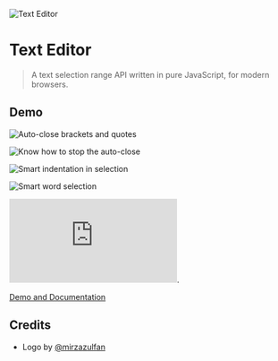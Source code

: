 ![Text Editor](https://user-images.githubusercontent.com/1669261/39924715-218a6b24-5553-11e8-8d04-69c4031ce777.png)

Text Editor
===========

> A text selection range API written in pure JavaScript, for modern browsers.

Demo
----

![Auto-close brackets and quotes](https://user-images.githubusercontent.com/1669261/70342109-f565df80-1886-11ea-899f-b600261378a0.gif)

![Know how to stop the auto-close](https://user-images.githubusercontent.com/1669261/70342113-f6970c80-1886-11ea-93f0-a209b277f344.gif)

![Smart indentation in selection](https://user-images.githubusercontent.com/1669261/70342113-f6970c80-1886-11ea-93f0-a209b277f344.gif)

![Smart word selection](https://user-images.githubusercontent.com/1669261/70342114-f72fa300-1886-11ea-8939-2a81c61703d0.gif)

![Maintain undo and redo states](https://taufik-nurrohman.github.io/text-editor/text-editor/history.html).

[Demo and Documentation](http://taufik-nurrohman.github.io/text-editor "View Demo")

Credits
-------

 - Logo by [@mirzazulfan](https://github.com/mirzazulfan)